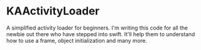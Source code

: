 # KAActivityLoader
A simplified activity loader for beginners. I'm writing this code for all the newbie out there who have stepped into swift. It'll help them to understand how to use a frame, object initialization and many more.
